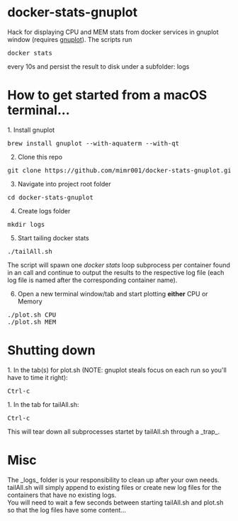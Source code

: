 # docker-stats-gnuplot
Hack for displaying CPU and MEM stats from docker services in gnuplot window (requires [gnuplot](http://www.gnuplot.info)).
The scripts run
<pre>
docker stats
</pre>
every 10s and persist the result to disk under a subfolder: logs

<h1>How to get started from a macOS terminal...</h1>
1. Install gnuplot
<pre>
brew install gnuplot --with-aquaterm --with-qt
</pre>

2. Clone this repo
<pre>
git clone https://github.com/mimr001/docker-stats-gnuplot.git
</pre>

3. Navigate into project root folder
<pre>
cd docker-stats-gnuplot
</pre>

4. Create logs folder
<pre>
mkdir logs
</pre>

5. Start tailing docker stats
<pre>
./tailAll.sh
</pre>
The script will spawn one _docker stats_ loop subprocess per container found in an call and continue to output the results to the respective log file (each log file is named after the corresponding container name).

6. Open a new terminal window/tab and start plotting __either__ CPU or Memory
<pre>
./plot.sh CPU
./plot.sh MEM
</pre>

<h1>Shutting down</h1>
1. In the tab(s) for plot.sh (NOTE: gnuplot steals focus on each run so you'll have to time it right):
<pre>
Ctrl-c
</pre>
1. In the tab for tailAll.sh:
<pre>
Ctrl-c
</pre>
This will tear down all subprocesses startet by tailAll.sh through a _trap_.

<h1>Misc</h1>
The _logs_ folder is your responsibility to clean up after your own needs. tailAll.sh will simply append to existing files or create new log files for the containers that have no existing logs.<br>
You will need to wait a few seconds between starting tailAll.sh and plot.sh so that the log files have some content...
